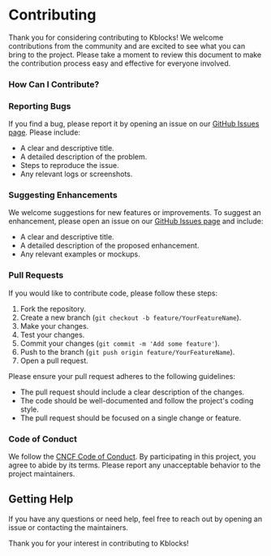 # Contributing

Thank you for considering contributing to Kblocks! We welcome contributions from the community and
are excited to see what you can bring to the project. Please take a moment to review this document
to make the contribution process easy and effective for everyone involved.

### How Can I Contribute?

### Reporting Bugs

If you find a bug, please report it by opening an issue on our [GitHub Issues
page](https://github.com/kblocksio/kblocks/issues). Please include:

- A clear and descriptive title.
- A detailed description of the problem.
- Steps to reproduce the issue.
- Any relevant logs or screenshots.

### Suggesting Enhancements

We welcome suggestions for new features or improvements. To suggest an enhancement, please open an
issue on our [GitHub Issues page](https://github.com/kblocksio/kblocks/issues) and include:

- A clear and descriptive title.
- A detailed description of the proposed enhancement.
- Any relevant examples or mockups.

### Pull Requests

If you would like to contribute code, please follow these steps:

1. Fork the repository.
2. Create a new branch (`git checkout -b feature/YourFeatureName`).
3. Make your changes.
4. Test your changes.
5. Commit your changes (`git commit -m 'Add some feature'`).
6. Push to the branch (`git push origin feature/YourFeatureName`).
7. Open a pull request.

Please ensure your pull request adheres to the following guidelines:

- The pull request should include a clear description of the changes.
- The code should be well-documented and follow the project's coding style.
- The pull request should be focused on a single change or feature.

### Code of Conduct

We follow the [CNCF Code of Conduct](https://github.com/cncf/foundation/blob/main/code-of-conduct.md).
By participating in this project, you agree to abide by its terms. Please report any unacceptable
behavior to the project maintainers.

## Getting Help

If you have any questions or need help, feel free to reach out by opening an issue or contacting the
maintainers.

Thank you for your interest in contributing to Kblocks!
